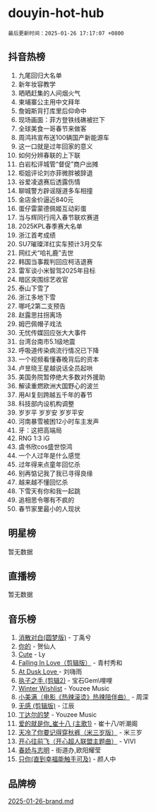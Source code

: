 # douyin-hot-hub

`最后更新时间：2025-01-26 17:17:07 +0800`

## 抖音热榜

1. 九尾回归大名单
1. 新年妆容教学
1. 晒晒赶集的人间烟火气
1. 柬埔寨公主用中文拜年
1. 詹姆斯背打库里后仰命中
1. 现场画面：菲方登铁线礁被拦下
1. 全球美食一哥春节来做客
1. 周鸿祎宣布送100辆国产新能源车
1. 这一口就是过年回家的意义
1. 如何分辨春联的上下联
1. 白岩松评城管“督促”商户出摊
1. 柜姐评论刘亦菲微胖被辞退
1. 谷爱凌退赛后透露伤情
1. 聊城警方辟谣隧道多车相撞
1. 金店金价逼近840元
1. 蛋仔雷蒙德佩姬互动彩蛋
1. 当与辉同行闯入春节联欢赛道
1. 2025KPL春季赛大名单
1. 浙江首考成绩
1. SU7璀璨洋红实车预计3月交车
1. 网红犬“哈礼鹿”去世
1. 韩国当事裁判回应柯洁退赛
1. 雷军谈小米智驾2025年目标
1. 暗区突围综艺收官
1. 泰山下雪了
1. 浙江多地下雪
1. 哪吒2第二支预告
1. 赵露思拄拐离场
1. 姆巴佩帽子戏法
1. 无忧传媒回应张大大事件
1. 台湾台南市5.1级地震
1. 呼吸道传染病流行情况已下降
1. 一个视频看懂春晚背后的资本
1. 卢昱晓王星越说话全员起哄
1. 美国务院暂停绝大多数对外援助
1. 解读重燃欧洲大国野心的波兰
1. 用AI复刻跨越五千年的春节
1. 科技部内设机构调整
1. 岁岁平 岁岁安 岁岁平安
1. 河南暴雪被困12小时车主发声
1. 牙：这把高端局
1. RNG 1:3 iG
1. 虞书欣cos盛世惊鸿
1. 一个人过年是什么感觉
1. 过年得来点童年回忆杀
1. 别再惦记我了我已寻得良缘
1. 越来越不懂回忆杀
1. 下雪天有你和我一起跳
1. 追相思令哪有不疯的
1. 春节家里最小的人现状

## 明星榜

暂无数据

## 直播榜

暂无数据

## 音乐榜

1. [消散对白(圆梦版)](https://sf5-hl-cdn-tos.douyinstatic.com/obj/tos-cn-ve-2774/og4jB5I5IizzoZVAAAzWgBMAsMDWoArfwBOiFs) - 丁禹兮
1. [你的](https://sf3-cdn-tos.douyinstatic.com/obj/tos-cn-ve-2774/oYuIeKf42jB7sEV6B2upMdpYAgfrQWj0FeRegh) - 贺仙人
1. [Cute](https://sf5-hl-cdn-tos.douyinstatic.com/obj/tos-cn-ve-2774/o4IbIzHWKAAB4wsS5qMBRiiAlEBGTpQRNfFvuo) - Ly
1. [Falling In Love（剪辑版）](https://sf3-cdn-tos.douyinstatic.com/obj/tos-cn-ve-2774/o8ajpA8zzgBPahbBIO8AcKGBLJezFCRd1wfP9f) - 青村秀和
1. [ At Dusk  Love ](https://sf3-cdn-tos.douyinstatic.com/obj/tos-cn-ve-2774/o8CrpCf5CaYgI4ZrtQgMQAFEfuGqNnRSDQAPBc) - 刘嗨雨
1. [执子之手 (剪辑2)](https://sf5-hl-cdn-tos.douyinstatic.com/obj/tos-cn-ve-2774/oUoZLQjCc31XzqsBnBQUNgeKtYPBcgbFDwtfcu) - 宝石Gem\哩哩
1. [Winter Wishlist](https://sf5-hl-cdn-tos.douyinstatic.com/obj/tos-cn-ve-2774/oIIgUOeamCFCVAzxN6MFRLIBlLGpUqQxeeHrLE) - Youzee Music
1. [小美满（电影《热辣滚烫》热辣陪伴曲）](https://sf5-hl-cdn-tos.douyinstatic.com/obj/tos-cn-ve-2774/o0GAn2lSgfZIDUgtevCGDQYnFg4CwnrBaxbTZL) - 周深
1. [无感 (剪辑版)](https://sf5-hl-cdn-tos.douyinstatic.com/obj/tos-cn-ve-2774/o0eIsUzJBDlQaQFC5OFlgbMEZC1TFYBftOBn6p) - 江辰
1. [丁达尔的梦](https://sf5-hl-cdn-tos.douyinstatic.com/obj/tos-cn-ve-2774/oMU3WirUZBVQkAC9ccG5P2IQirziZM2RTInUY) - Youzee Music
1. [爱的就是你_崔十八 (主歌1)](https://sf5-hl-cdn-tos.douyinstatic.com/obj/tos-cn-ve-2774/oI5BO5DhFZ6UTcNCnZaOCBLtZ7WIMQGfgnXf5E) - 崔十八/听潮阁
1. [天冷了你要记得穿秋裤（米三岁版）](https://sf5-hl-cdn-tos.douyinstatic.com/obj/tos-cn-ve-2774/oQlIwVIDWiZ6BQilAorS7MA0AgCkQDvcZAdm1) - 米三岁
1. [开心往前飞（开心超人联盟主题曲）](https://sf5-hl-cdn-tos.douyinstatic.com/obj/tos-cn-ve-2774/9d8fb7c82cf1421fb93a9fe925275e0a) - VIVI
1. [春娇与志明](https://sf5-hl-cdn-tos.douyinstatic.com/obj/tos-cn-ve-2774/e530d8fceb7044b39707d7f9ff54add1) - 街道办,欧阳耀莹
1. [只你(直到幸福能触手可及)](https://sf3-cdn-tos.douyinstatic.com/obj/tos-cn-ve-2774/o0lBkRDzFTeaVSUz3ZZSCBVtZ5DIMQGfgmEAuE) - 颜人中

## 品牌榜

[2025-01-26-brand.md](2025-01-26-brand.md)
